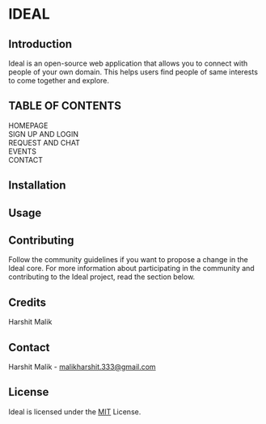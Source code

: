 
# IDEAL

## Introduction
Ideal is an open-source web application that allows you to connect with people of your own domain. This helps users find people of same interests to come together and explore.


## TABLE OF CONTENTS
HOMEPAGE <br />
SIGN UP AND LOGIN <br />
REQUEST AND CHAT <br />
EVENTS <br />
CONTACT <br />


## Installation


## Usage


## Contributing
Follow the community guidelines if you want to propose a change in the Ideal core. For more information about participating in the community and contributing to the Ideal project, read the section below.


## Credits
Harshit Malik  <br /> 


## Contact
Harshit Malik - malikharshit.333@gmail.com  <br /> 


## License
Ideal is licensed under the [MIT](https://choosealicense.com/licenses/mit/) License.

